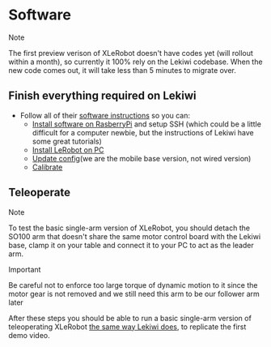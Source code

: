 # Software
> [!NOTE] 
> The first preview verison of XLeRobot doesn't have codes yet (will rollout within a month), so currently it 100% rely on the Lekiwi codebase. When the new code comes out, it will take less than 5 minutes to migrate over.

## Finish everything required on Lekiwi

- Follow all of their [software instructions](https://github.com/huggingface/lerobot/blob/main/examples/11_use_lekiwi.md#b-install-software-on-pi) so you can:
  -  [Install software on RasberryPi](https://github.com/huggingface/lerobot/blob/main/examples/11_use_lekiwi.md#b-install-software-on-pi) and setup SSH (which could be a little difficult for a computer newbie, but the instructions of Lekiwi have some great tutorials)
  -  [Install LeRobot on PC](https://github.com/huggingface/lerobot/blob/main/examples/11_use_lekiwi.md#c-install-lerobot-on-laptop)
  -  [Update config](https://github.com/huggingface/lerobot/blob/main/examples/11_use_lekiwi.md#update-config)(we are the mobile base version, not wired version)
  -  [Calibrate](https://github.com/huggingface/lerobot/blob/main/examples/11_use_lekiwi.md#e-calibration)


## Teleoperate
> [!NOTE] 
> To test the basic single-arm version of XLeRobot, you should detach the SO100 arm that doesn't share the same motor control board with the Lekiwi base, clamp it on your table and connect it to your PC to act as the leader arm.

> [!IMPORTANT]
> Be careful not to enforce too large torque of dynamic motion to it since the motor gear is not removed and we still need this arm to be our follower arm later

After these steps you should be able to run a basic single-arm version of teleoperating XLeRobot [the same way Lekiwi does]([https://github.com/huggingface/lerobot/blob/main/examples/11_use_lekiwi.md#e-calibration](https://github.com/huggingface/lerobot/blob/main/examples/11_use_lekiwi.md#f-teleoperate)), to replicate the first demo video.
